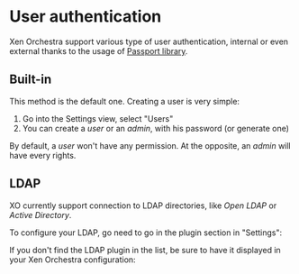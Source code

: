 # User authentication

Xen Orchestra support various type of user authentication, internal or even external thanks to the usage of [Passport library](http://passportjs.org/).

## Built-in

This method is the default one. Creating a user is very simple:

1. Go into the Settings view, select "Users"
2. You can create a *user* or an *admin*, with his password (or generate one)

By default, a *user* won't have any permission. At the opposite, an *admin* will have every rights.

## LDAP

XO currently support connection to LDAP directories, like *Open LDAP* or *Active Directory*.

To configure your LDAP, go need to go in the plugin section in "Settings":


If you don't find the LDAP plugin in the list, be sure to have it displayed in your Xen Orchestra configuration: